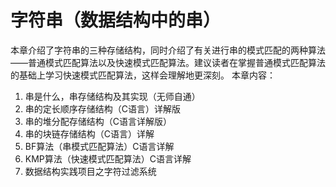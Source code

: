 # 字符串（数据结构中的串）
 
 本章介绍了字符串的三种存储结构，同时介绍了有关进行串的模式匹配的两种算法——普通模式匹配算法以及快速模式匹配算法。建议读者在掌握普通模式匹配算法的基础上学习快速模式匹配算法，这样会理解地更深刻。
本章内容：

1. 串是什么，串存储结构及其实现（无师自通）
2. 串的定长顺序存储结构（C语言）详解版
3. 串的堆分配存储结构（C语言详解版）
4. 串的块链存储结构（C语言）详解
5. BF算法（串模式匹配算法）C语言详解
6. KMP算法（快速模式匹配算法）C语言详解
7. 数据结构实践项目之字符过滤系统